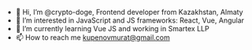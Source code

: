 - 👋 Hi, I’m @crypto-doge, Frontend developer from Kazakhstan, Almaty
- 👀 I’m interested in JavaScript and JS frameworks: React, Vue, Angular
- 🌱 I’m currently learning Vue JS and working in Smartex LLP
- 📫 How to reach me kupenovmurat@gmail.com
